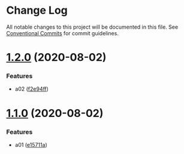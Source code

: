 # Change Log

All notable changes to this project will be documented in this file.
See [Conventional Commits](https://conventionalcommits.org) for commit guidelines.

# [1.2.0](https://github.com/cbingrui/lerna-demo/compare/package-a@1.1.0...package-a@1.2.0) (2020-08-02)


### Features

* a02 ([f2e94ff](https://github.com/cbingrui/lerna-demo/commit/f2e94ff1452644e881dc134ecc4c41e3e82f68b8))





# [1.1.0](https://github.com/cbingrui/lerna-demo/compare/package-a@1.0.1...package-a@1.1.0) (2020-08-02)


### Features

* a01 ([e15711a](https://github.com/cbingrui/lerna-demo/commit/e15711a4bd76ca91647168a24bec3e67339bdd19))
